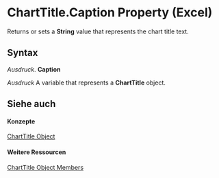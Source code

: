 
# ChartTitle.Caption Property (Excel)

Returns or sets a  **String** value that represents the chart title text.


## Syntax

 _Ausdruck_. **Caption**

 _Ausdruck_ A variable that represents a **ChartTitle** object.


## Siehe auch


#### Konzepte


[ChartTitle Object](e0a10650-66dd-dd33-e9ba-5a5c0f78f2c3.md)
#### Weitere Ressourcen


[ChartTitle Object Members](http://msdn.microsoft.com/library/289a6f65-7f65-c394-b641-bfd0daf14a1a%28Office.15%29.aspx)